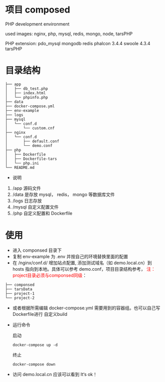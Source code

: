 # 项目 composed

PHP development environment

used images: nginx, php, mysql, redis, mongo, node, tarsPHP

PHP extension:
pdo_mysql
mongodb
redis
phalcon 3.4.4
swoole 4.3.4
tarsPHP

# 目录结构
```
├── app
│   ├── db_test.php
│   ├── index.html
│   └── phpinfo.php
├── data
├── docker-compose.yml
├── env-example
├── logs
├── mysql
│   └── conf.d
│       └── custom.cnf
├── nginx
│   └── conf.d
│       ├── default.conf
│       └── demo.conf
├── php
│   ├── Dockerfile
│   ├── Dockerfile-tars
│   └── php.ini
└── README.md
```

- 说明
1. /app 源码文件
2. /data 是存放 mysql， redis， mongo 等数据库文件
3. /logs 日志存放
4. /mysql 自定义配置文件
5. /php 自定义配置和 Dockerfile

# 使用
- 进入 componsed 目录下
- 复制 env-example 为 .env 并按自己的环境替换里面的配置
- 在 /nginx/conf.d/ 增加站点配置, 添加测试域名（如 demo.local.cn）到 hosts 指向到本地。具体可以参考 demo.conf，项目目录结构参考， <font color=red>注：project目录必须与componsed同级</font>：

```
├── componsed
├── tarsData
├── project-1
└── project-2

```

- 或者根据所需编辑 docker-compose.yml 需要用到的容器组。也可以自己写 Dockerfile进行 自定义build

- 运行命令

    启动
    ```
    docker-compose up -d
    ```
    终止
    ```
    docker-compose down
    ```
- 访问 demo.local.cn 应该可以看到 It‘s ok！